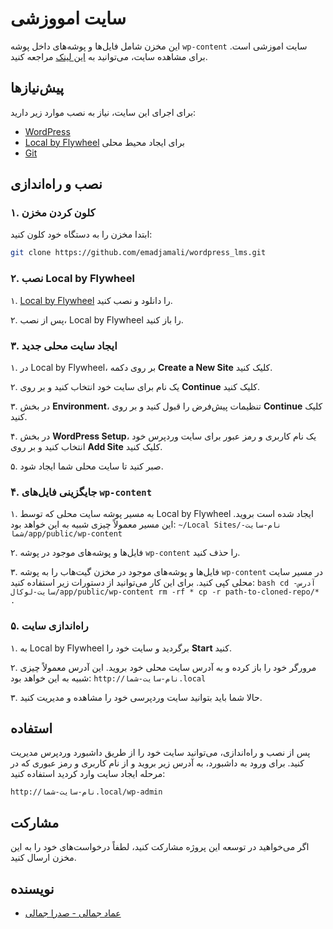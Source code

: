 # سایت امووزشی 
این مخزن شامل فایل‌ها و پوشه‌های داخل پوشه `wp-content` سایت اموزشی است. برای مشاهده سایت، می‌توانید به [این لینک](https://emadsadrajamali.000webhostapp.com/) مراجعه کنید.

## پیش‌نیازها

برای اجرای این سایت، نیاز به نصب موارد زیر دارید:
- [WordPress](https://wordpress.org/download/)
- [Local by Flywheel](https://localwp.com/) برای ایجاد محیط محلی
- [Git](https://git-scm.com/)

## نصب و راه‌اندازی

### ۱. کلون کردن مخزن

ابتدا مخزن را به دستگاه خود کلون کنید:
```bash
git clone https://github.com/emadjamali/wordpress_lms.git
```

### ۲. نصب Local by Flywheel

۱. [Local by Flywheel](https://localwp.com/) را دانلود و نصب کنید.

۲. پس از نصب، Local by Flywheel را باز کنید.

### ۳. ایجاد سایت محلی جدید

۱. در Local by Flywheel، بر روی دکمه **Create a New Site** کلیک کنید.

۲. یک نام برای سایت خود انتخاب کنید و بر روی **Continue** کلیک کنید.

۳. در بخش **Environment**، تنظیمات پیش‌فرض را قبول کنید و بر روی **Continue** کلیک کنید.

۴. در بخش **WordPress Setup**، یک نام کاربری و رمز عبور برای سایت وردپرس خود انتخاب کنید و بر روی **Add Site** کلیک کنید.

۵. صبر کنید تا سایت محلی شما ایجاد شود.

### ۴. جایگزینی فایل‌های `wp-content`

۱. به مسیر پوشه سایت محلی که توسط Local by Flywheel ایجاد شده است بروید. این مسیر معمولاً چیزی شبیه به این خواهد بود:
    ```
    ~/Local Sites/نام-سایت-شما/app/public/wp-content
    ```

۲. فایل‌ها و پوشه‌های موجود در پوشه `wp-content` را حذف کنید.

۳. فایل‌ها و پوشه‌های موجود در مخزن گیت‌هاب را به پوشه `wp-content` در مسیر سایت محلی کپی کنید. برای این کار می‌توانید از دستورات زیر استفاده کنید:
    ```bash
    cd آدرس-سایت-لوکال/app/public/wp-content
    rm -rf *
    cp -r path-to-cloned-repo/* .
    ```

### ۵. راه‌اندازی سایت

۱. به Local by Flywheel برگردید و سایت خود را **Start** کنید.

۲. مرورگر خود را باز کرده و به آدرس سایت محلی خود بروید. این آدرس معمولاً چیزی شبیه به این خواهد بود:
    ```
    http://نام-سایت-شما.local
    ```

۳. حالا شما باید بتوانید سایت وردپرسی خود را مشاهده و مدیریت کنید.

## استفاده
پس از نصب و راه‌اندازی، می‌توانید سایت خود را از طریق داشبورد وردپرس مدیریت کنید. برای ورود به داشبورد، به آدرس زیر بروید و از نام کاربری و رمز عبوری که در مرحله ایجاد سایت وارد کردید استفاده کنید:
```
http://نام-سایت-شما.local/wp-admin
```

## مشارکت
اگر می‌خواهید در توسعه این پروژه مشارکت کنید، لطفاً درخواست‌های خود را به این مخزن ارسال کنید.


## نویسنده
- [عماد جمالی - صدرا جمالی](https://github.com/emadjamali)
